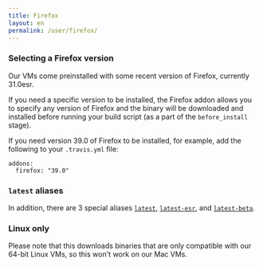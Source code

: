 ```yaml
---
title: Firefox
layout: en
permalink: /user/firefox/
---
```


### Selecting a Firefox version

Our VMs come preinstalled with some recent version of Firefox, currently 31.0esr.

If you need a specific version to be installed, the Firefox addon
allows you to specify any version of Firefox and the binary will be downloaded
and installed before running your build script (as a part of the
`before_install` stage).

If you need version 39.0 of Firefox to be installed, for example,
add the following to your `.travis.yml` file:

    addons:
      firefox: "39.0"

### `latest` aliases

In addition, there are 3 special aliases
[`latest`](http://releases.mozilla.org/pub/firefox/releases/latest/linux-x86_64/en-US/en-US/),
[`latest-esr`](http://releases.mozilla.org/pub/firefox/releases/latest-esr/linux-x86_64/en-US/en-US/), and
[`latest-beta`](http://releases.mozilla.org/pub/firefox/releases/latest-beta/linux-x86_64/en-US/en-US/).

### Linux only

Please note that this downloads binaries that are only compatible with our
64-bit Linux VMs, so this won't work on our Mac VMs.
